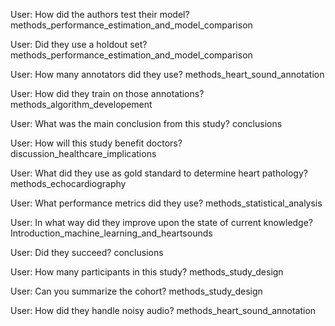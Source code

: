User: How did the authors test their model?
methods_performance_estimation_and_model_comparison

User: Did they use a holdout set?
methods_performance_estimation_and_model_comparison

User: How many annotators did they use?
methods_heart_sound_annotation

User: How did they train on those annotations?
methods_algorithm_developement

User: What was the main conclusion from this study?
conclusions

User: How will this study benefit doctors?
discussion_healthcare_implications

User: What did they use as gold standard to determine heart pathology?
methods_echocardiography

User: What performance metrics did they use?
methods_statistical_analysis

User: In what way did they improve upon the state of current knowledge?
Introduction_machine_learning_and_heartsounds

User: Did they succeed?
conclusions

User: How many participants in this study?
methods_study_design

User: Can you summarize the cohort?
methods_study_design

User: How did they handle noisy audio?
methods_heart_sound_annotation

